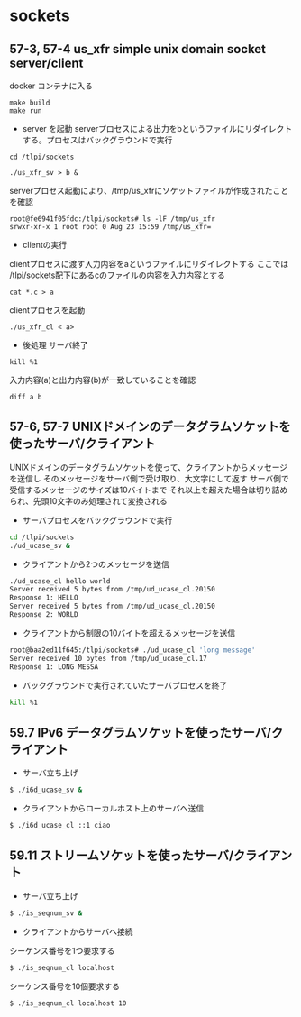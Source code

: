 # sockets


## 57-3, 57-4 us_xfr simple unix domain socket server/client

docker コンテナに入る
```
make build
make run
```

- server を起動
serverプロセスによる出力をbというファイルにリダイレクトする。プロセスはバックグラウンドで実行
```
cd /tlpi/sockets

./us_xfr_sv > b &
```

serverプロセス起動により、/tmp/us_xfrにソケットファイルが作成されたことを確認
```
root@fe6941f05fdc:/tlpi/sockets# ls -lF /tmp/us_xfr
srwxr-xr-x 1 root root 0 Aug 23 15:59 /tmp/us_xfr=
```

- clientの実行

clientプロセスに渡す入力内容をaというファイルにリダイレクトする
ここでは /tlpi/sockets配下にあるcのファイルの内容を入力内容とする
```
cat *.c > a
```

clientプロセスを起動
```
./us_xfr_cl < a>

```

- 後処理
サーバ終了
```
kill %1
```

入力内容(a)と出力内容(b)が一致していることを確認
```
diff a b
```

## 57-6, 57-7 UNIXドメインのデータグラムソケットを使ったサーバ/クライアント
UNIXドメインのデータグラムソケットを使って、クライアントからメッセージを送信し
そのメッセージをサーバ側で受け取り、大文字にして返す
サーバ側で受信するメッセージのサイズは10バイトまで
それ以上を超えた場合は切り詰められ、先頭10文字のみ処理されて変換される

- サーバプロセスをバックグラウンドで実行
```bash
cd /tlpi/sockets
./ud_ucase_sv &
```

- クライアントから2つのメッセージを送信
```bash
./ud_ucase_cl hello world
Server received 5 bytes from /tmp/ud_ucase_cl.20150
Response 1: HELLO
Server received 5 bytes from /tmp/ud_ucase_cl.20150
Response 2: WORLD
```

- クライアントから制限の10バイトを超えるメッセージを送信
```bash
root@baa2ed11f645:/tlpi/sockets# ./ud_ucase_cl 'long message'
Server received 10 bytes from /tmp/ud_ucase_cl.17
Response 1: LONG MESSA
```

- バックグラウンドで実行されていたサーバプロセスを終了
```bash
kill %1
```

## 59.7 IPv6 データグラムソケットを使ったサーバ/クライアント

- サーバ立ち上げ
```bash
$ ./i6d_ucase_sv &
``` 

- クライアントからローカルホスト上のサーバへ送信
```bash
$ ./i6d_ucase_cl ::1 ciao
```

## 59.11 ストリームソケットを使ったサーバ/クライアント

- サーバ立ち上げ
```bash
$ ./is_seqnum_sv &
```

- クライアントからサーバへ接続

シーケンス番号を1つ要求する
```bash
$ ./is_seqnum_cl localhost
```

シーケンス番号を10個要求する
```bash
$ ./is_seqnum_cl localhost 10
```